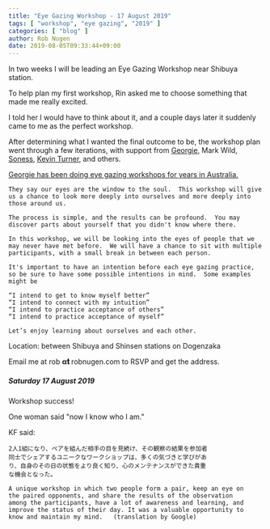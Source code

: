 ```yaml
---
title: "Eye Gazing Workshop - 17 August 2019"
tags: [ "workshop", "eye gazing", "2019" ]
categories: [ "blog" ]
author: Rob Nugen
date: 2019-08-05T09:33:44+09:00
---
```


In two weeks I will be leading an Eye Gazing Workshop near Shibuya
station.

To help plan my first workshop, Rin asked me to choose something that
made me really excited.

I told her I would have to think about it, and a couple days later it
suddenly came to me as the perfect workshop.

After determining what I wanted the final outcome to be, the workshop
plan went through a few iterations, with support from [Georgie](https://www.facebook.com/babay0ga/), Mark Wild,
[Soness](https://www.yourspeakingjourney.com/), [Kevin Turner](https://www.shamanism-asia.com/), and others.

[Georgie has been doing eye gazing workshops for years in Australia.](https://concreteplayground.com/sydney/event/eye-gazing-2)

    They say our eyes are the window to the soul.  This workshop will give
    us a chance to look more deeply into ourselves and more deeply into
    those around us.

    The process is simple, and the results can be profound.  You may
    discover parts about yourself that you didn't know where there.

    In this workshop, we will be looking into the eyes of people that we
    may never have met before.  We will have a chance to sit with multiple
    participants, with a small break in between each person.

    It's important to have an intention before each eye gazing practice,
    so be sure to have some possible intentions in mind.  Some examples
    might be

    “I intend to get to know myself better”
    “I intend to connect with my intuition”
    “I intend to practice acceptance of others”
    “I intend to practice acceptance of myself”

    Let’s enjoy learning about ourselves and each other.

Location: between Shibuya and Shinsen stations on Dogenzaka

Email me at rob **α𝐭** robnugen.com to RSVP and get the address.

##### Saturday 17 August 2019

Workshop success!

One woman said "now I know who I am."

KF said:

    2人1組になり、ペアを組んだ相手の目を見続け、その観察の結果を参加者
    同士でシェアするユニークなワークショップは、多くの気づきと学びがあ
    り、自身のその日の状態をより良く知り、心のメンテナンスができた貴重
    な機会となった。

    A unique workshop in which two people form a pair, keep an eye on
    the paired opponents, and share the results of the observation
    among the participants, have a lot of awareness and learning, and
    improve the status of their day. It was a valuable opportunity to
    know and maintain my mind.   (translation by Google)
